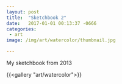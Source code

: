 ```yaml
---
layout: post
title:  "Sketchbook 2"
date:   2017-01-01 00:13:37 -0666
categories: 
 - art
image: /img/art/watercolor/thumbnail.jpg

---
```


My sketchbook from 2013

{{<gallery "art/watercolor">}}